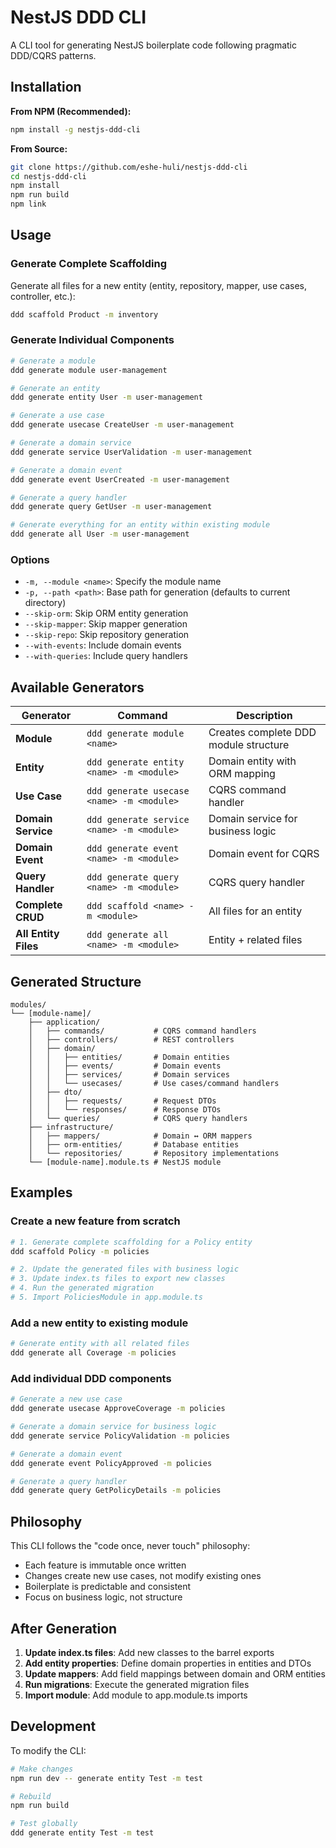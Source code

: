 # NestJS DDD CLI

A CLI tool for generating NestJS boilerplate code following pragmatic DDD/CQRS patterns.

## Installation

**From NPM (Recommended):**
```bash
npm install -g nestjs-ddd-cli
```

**From Source:**
```bash
git clone https://github.com/eshe-huli/nestjs-ddd-cli
cd nestjs-ddd-cli
npm install
npm run build
npm link
```

## Usage

### Generate Complete Scaffolding

Generate all files for a new entity (entity, repository, mapper, use cases, controller, etc.):

```bash
ddd scaffold Product -m inventory
```

### Generate Individual Components

```bash
# Generate a module
ddd generate module user-management

# Generate an entity
ddd generate entity User -m user-management

# Generate a use case
ddd generate usecase CreateUser -m user-management

# Generate a domain service
ddd generate service UserValidation -m user-management

# Generate a domain event
ddd generate event UserCreated -m user-management

# Generate a query handler
ddd generate query GetUser -m user-management

# Generate everything for an entity within existing module
ddd generate all User -m user-management
```

### Options

- `-m, --module <name>`: Specify the module name
- `-p, --path <path>`: Base path for generation (defaults to current directory)
- `--skip-orm`: Skip ORM entity generation
- `--skip-mapper`: Skip mapper generation
- `--skip-repo`: Skip repository generation
- `--with-events`: Include domain events
- `--with-queries`: Include query handlers

## Available Generators

| Generator | Command | Description |
|-----------|---------|-------------|
| **Module** | `ddd generate module <name>` | Creates complete DDD module structure |
| **Entity** | `ddd generate entity <name> -m <module>` | Domain entity with ORM mapping |
| **Use Case** | `ddd generate usecase <name> -m <module>` | CQRS command handler |
| **Domain Service** | `ddd generate service <name> -m <module>` | Domain service for business logic |
| **Domain Event** | `ddd generate event <name> -m <module>` | Domain event for CQRS |
| **Query Handler** | `ddd generate query <name> -m <module>` | CQRS query handler |
| **Complete CRUD** | `ddd scaffold <name> -m <module>` | All files for an entity |
| **All Entity Files** | `ddd generate all <name> -m <module>` | Entity + related files |

## Generated Structure

```
modules/
└── [module-name]/
    ├── application/
    │   ├── commands/           # CQRS command handlers
    │   ├── controllers/        # REST controllers
    │   ├── domain/
    │   │   ├── entities/       # Domain entities
    │   │   ├── events/         # Domain events
    │   │   ├── services/       # Domain services
    │   │   └── usecases/       # Use cases/command handlers
    │   ├── dto/
    │   │   ├── requests/       # Request DTOs
    │   │   └── responses/      # Response DTOs
    │   └── queries/            # CQRS query handlers
    ├── infrastructure/
    │   ├── mappers/            # Domain ↔ ORM mappers
    │   ├── orm-entities/       # Database entities
    │   └── repositories/       # Repository implementations
    └── [module-name].module.ts # NestJS module
```

## Examples

### Create a new feature from scratch

```bash
# 1. Generate complete scaffolding for a Policy entity
ddd scaffold Policy -m policies

# 2. Update the generated files with business logic
# 3. Update index.ts files to export new classes
# 4. Run the generated migration
# 5. Import PoliciesModule in app.module.ts
```

### Add a new entity to existing module

```bash
# Generate entity with all related files
ddd generate all Coverage -m policies
```

### Add individual DDD components

```bash
# Generate a new use case
ddd generate usecase ApproveCoverage -m policies

# Generate a domain service for business logic
ddd generate service PolicyValidation -m policies

# Generate a domain event
ddd generate event PolicyApproved -m policies

# Generate a query handler
ddd generate query GetPolicyDetails -m policies
```

## Philosophy

This CLI follows the "code once, never touch" philosophy:
- Each feature is immutable once written
- Changes create new use cases, not modify existing ones
- Boilerplate is predictable and consistent
- Focus on business logic, not structure

## After Generation

1. **Update index.ts files**: Add new classes to the barrel exports
2. **Add entity properties**: Define domain properties in entities and DTOs
3. **Update mappers**: Add field mappings between domain and ORM entities
4. **Run migrations**: Execute the generated migration files
5. **Import module**: Add module to app.module.ts imports

## Development

To modify the CLI:

```bash
# Make changes
npm run dev -- generate entity Test -m test

# Rebuild
npm run build

# Test globally
ddd generate entity Test -m test
```